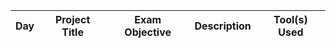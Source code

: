 | Day   | Project Title   | Exam Objective   | Description   | Tool(s) Used   |
|-------|-----------------|------------------|---------------|----------------|